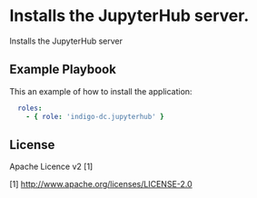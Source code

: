 Installs the JupyterHub server.
===============================================

Installs the JupyterHub server

Example Playbook
----------------

This an example of how to install the application:

```yml
  roles:
    - { role: 'indigo-dc.jupyterhub' }
```

License
-------

Apache Licence v2 [1]

[1] http://www.apache.org/licenses/LICENSE-2.0
